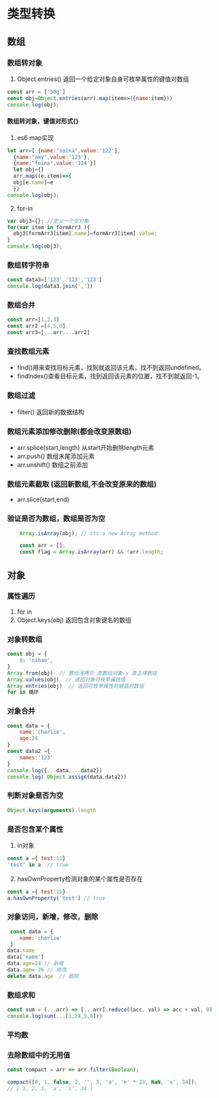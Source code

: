 # 类型转换

## 数组

### 数组转对象

1. Object.entries() 返回一个给定对象自身可枚举属性的键值对数组
```javascript
const arr = ['50g']
const obj=Object.entries(arr).map(item=>({name:item}))
console.log(obj); 
```
    
#### 数组转对象，键值对形式{}

1. es6 map实现
```javascript
let arr=[ {name:"soina",value:'122'},
  {name:"amy",value:'123'},
  {name:"foina",value:'124'}]
  let obj={}
  arr.map((e,item)=>{
  obj[e.name]=e
  })
console.log(obj);
```
2. for-in
```javascript       
var obj3={}; //定义一个空对象
for(var item in formArr3 ){
  obj3[formArr3[item].name]=formArr3[item].value;
}
console.log(obj3);
```
### 数组转字符串

```javascript
const data3=['123','123','123']
console.log(data3.join(','))
```

### 数组合并

```javascript
const arr=[1,2,3]
const arr2 =[4,5,6]
const arr3=[...arr,...arr2]
```
### 查找数组元素

- find()用来查找目标元素，找到就返回该元素，找不到返回undefined。   
- findIndex()查看目标元素，找到返回该元素的位置，找不到就返回-1。

### 数组过滤

- filter() 返回新的数据结构

### 数组元素添加修改删除(都会改变原数组)

- arr.splice(start,length) 从start开始删除length元素
- arr.push() 数组末尾添加元素 
- arr.unshift() 数组之前添加 

### 数组元素截取 (返回新数组,不会改变原来的数组)

- arr.slice(start,end)

### 验证是否为数组，数组是否为空

```javascript
    Array.isArray(obj); // its a new Array method
```
```javascript
    const arr = [];
    const flag = Array.isArray(arr) && !arr.length;
``` 
    
    
## 对象


### 属性遍历

1. for in 
2. Object.keys(obj) 返回包含对象键名的数组

### 对象转数组
```javascript
const obj = {
    0: 'nihao',
}
Array.from(obj)  // 数组浅拷贝 类数组对象-> 真正得数组
Array.values(obj)  // 返回对象可枚举属性值
Array.entries(obj)  // 返回可枚举属性的键值对数组
for in 循环
```  

### 对象合并

```javascript
const data = {
    name:'charlie',
    age:24
}
const data2 ={
    names:'123'
}
console.log({...data,...data2})
console.log( Object.assign(data,data2))
```

### 判断对象是否为空

```javascript
Object.keys(arguments).length
```

### 是否包含某个属性

1. in对象
```javascript
const a ={ test:11}
'test' in a  // true
```
2. hasOwnProperty检测对象的某个属性是否存在
```javascript
const a ={ test:11}
a.hasOwnProperty('test') // true
```

### 对象访问，新增，修改，删除

```javascript
 const data = {
    name:'charlie'
 }
data.name
data['name']
data.age=24 // 新增
data.age= 26 // 修改
delete data.age  // 删除
```

### 数组求和
```javascript
const sum = (...arr) => [...arr].reduce((acc, val) => acc + val, 0)
console.log(sum(...[1,24,5,6]))
```
### 平均数


### 去除数组中的无用值

```javascript
const compact = arr => arr.filter(Boolean);

compact([0, 1, false, 2, '', 3, 'a', 'e' * 23, NaN, 's', 34]); 
// [ 1, 2, 3, 'a', 's', 34 ]
```

